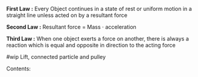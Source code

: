 **First Law :**
Every Object continues in a state of rest or uniform motion in a straight line unless acted on by a resultant force

**Second Law :**
Resultant force = Mass $\cdot$ acceleration

**Third Law :**
When one object exerts a force on another, there is always a reaction which is equal and opposite in direction to the acting force

#wip Lift, connected particle and pulley


Contents:
```folder-index-content
```